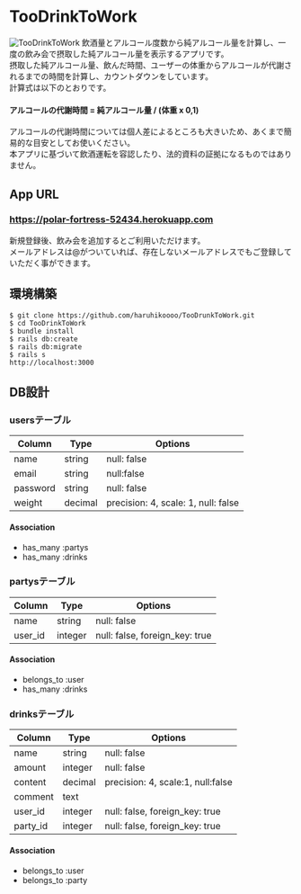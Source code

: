# TooDrinkToWork
![TooDrinkToWork](./TooDrinkToWork.gif)
飲酒量とアルコール度数から純アルコール量を計算し、一度の飲み会で摂取した純アルコール量を表示するアプリです。</br>
摂取した純アルコール量、飲んだ時間、ユーザーの体重からアルコールが代謝されるまでの時間を計算し、カウントダウンをしています。</br>
計算式は以下のとおりです。</br>
#### アルコールの代謝時間 = 純アルコール量 / (体重 x 0,1)

アルコールの代謝時間については個人差によるところも大きいため、あくまで簡易的な目安としてお使いください。</br>
本アプリに基づいて飲酒運転を容認したり、法的資料の証拠になるものではありません。</br>

## App URL
### **https://polar-fortress-52434.herokuapp.com**
新規登録後、飲み会を追加するとご利用いただけます。</br>
メールアドレスは@がついていれば、存在しないメールアドレスでもご登録していただく事ができます。</br>

## 環境構築
~~~
$ git clone https://github.com/haruhikoooo/TooDrunkToWork.git
$ cd TooDrinkToWork
$ bundle install
$ rails db:create
$ rails db:migrate
$ rails s
http://localhost:3000
~~~

## DB設計

### usersテーブル

|Column|Type|Options|
|------|----|-------|
|name|string|null: false|
|email|string|null:false|
|password|string|null: false|
|weight|decimal|precision: 4, scale: 1, null: false|

#### Association

- has_many :partys
- has_many :drinks

### partysテーブル

|Column|Type|Options|
|------|----|-------|
|name|string|null: false|
|user_id|integer|null: false, foreign_key: true|

#### Association

- belongs_to :user
- has_many :drinks

### drinksテーブル

|Column|Type|Options|
|------|----|-------|
|name|string|null: false|
|amount|integer|null: false|
|content|decimal|precision: 4, scale:1, null:false|
|comment|text||
|user_id|integer|null: false, foreign_key: true|
|party_id|integer|null: false, foreign_key: true|

#### Association

- belongs_to :user
- belongs_to :party
